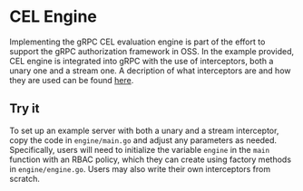 # CEL Engine

Implementing the gRPC CEL evaluation engine is part of the effort to support the 
gRPC authorization framework in OSS. In the example provided, CEL engine is 
integrated into gRPC with the use of interceptors, both a unary one and a stream
one. A decription of what interceptors are and how they are used can be found
[here](https://github.com/grpc/grpc-go/tree/master/examples/features/interceptor).

## Try it

To set up an example server with both a unary and a stream interceptor, copy the
code in `engine/main.go` and adjust any parameters as needed. Specifically, users
will need to initialize the variable `engine` in the `main` function with an RBAC
policy, which they can create using factory methods in `engine/engine.go`. Users 
may also write their own interceptors from scratch.